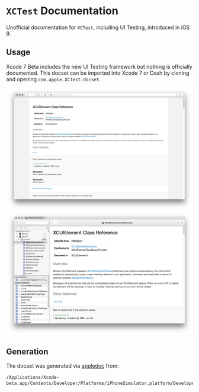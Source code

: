 # `XCTest` Documentation

Unofficial documentation for `XCTest`, including UI Testing, introduced in iOS 9.

## Usage

Xcode 7 Beta includes the new UI Testing framework but nothing is officially documented. This docset can be imported into Xcode 7 or Dash by cloning and opening `com.apple.XCTest.docset`.

![Xcode](Images/Xcode.png)
![Dash](Images/Dash.png)

## Generation

The docset was generated via [appledoc](https://github.com/tomaz/appledoc#readme) from:
````
/Applications/Xcode-beta.app/Contents/Developer/Platforms/iPhoneSimulator.platform/Developer/Library/Frameworks/XCTest.framework
````
